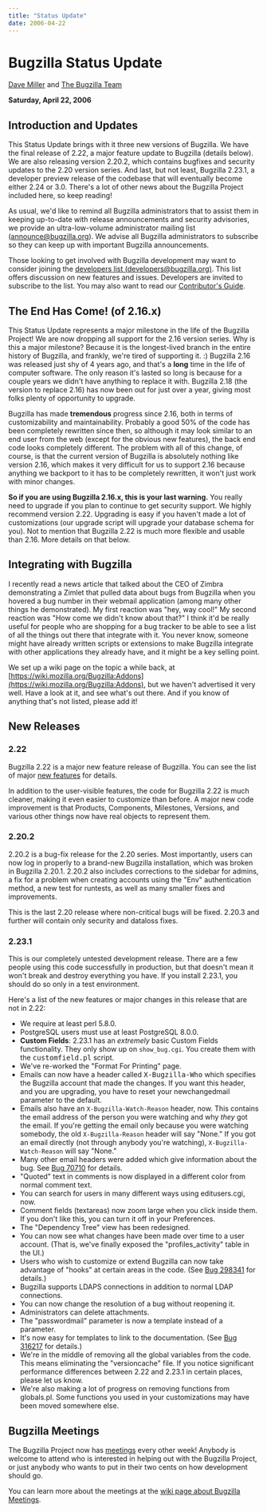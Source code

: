 ```yaml
---
title: "Status Update"
date: 2006-04-22
---
```

# Bugzilla Status Update

[Dave Miller](http://www.justdave.net/dave/) and [The Bugzilla Team](https://www.bugzilla.org/developers/profiles.html)

**Saturday, April 22, 2006**

## Introduction and Updates

This Status Update brings with it three new versions of Bugzilla. We have the final release of 2.22, a major feature update to Bugzilla (details below). We are also releasing version 2.20.2, which contains bugfixes and security updates to the 2.20 version series. And last, but not least, Bugzilla 2.23.1, a developer preview release of the codebase that will eventually become either 2.24 or 3.0\. There's a lot of other news about the Bugzilla Project included here, so keep reading!

As usual, we'd like to remind all Bugzilla administrators that to assist them in keeping up-to-date with release announcements and security advisories, we provide an ultra-low-volume administrator mailing list ([announce@bugzilla.org](https://lists.bugzilla.org/cgi-bin/mj_wwwusr?func=lists-full-long&extra=announce)). We advise all Bugzilla administrators to subscribe so they can keep up with important Bugzilla announcements.

Those looking to get involved with Bugzilla development may want to consider joining the [developers list (developers@bugzilla.org)](https://lists.bugzilla.org/cgi-bin/mj_wwwusr?func=lists-long-full&extra=developers). This list offers discussion on new features and issues. Developers are invited to subscribe to the list. You may also want to read our [Contributor's Guide](https://www.bugzilla.org/docs/contributor.html).

## The End Has Come! (of 2.16.x)

This Status Update represents a major milestone in the life of the Bugzilla Project! We are now dropping all support for the 2.16 version series. Why is this a major milestone? Because it is the longest-lived branch in the entire history of Bugzilla, and frankly, we're tired of supporting it. :) Bugzilla 2.16 was released just shy of 4 years ago, and that's a **long** time in the life of computer software. The only reason it's lasted so long is because for a couple years we didn't have anything to replace it with. Bugzilla 2.18 (the version to replace 2.16) has now been out for just over a year, giving most folks plenty of opportunity to upgrade.

Bugzilla has made **tremendous** progress since 2.16, both in terms of customizability and maintainability. Probably a good 50% of the code has been completely rewritten since then, so although it may look similar to an end user from the web (except for the obvious new features), the back end code looks completely different. The problem with all of this change, of course, is that the current version of Bugzilla is absolutely nothing like version 2.16, which makes it very difficult for us to support 2.16 because anything we backport to it has to be completely rewritten, it won't just work with minor changes.

**So if you are using Bugzilla 2.16.x, this is your last warning.** You really need to upgrade if you plan to continue to get security support. We highly recommend version 2.22\. Upgrading is easy if you haven't made a lot of customizations (our upgrade script will upgrade your database schema for you). Not to mention that Bugzilla 2.22 is much more flexible and usable than 2.16. More details on that below.

## Integrating with Bugzilla

I recently read a news article that talked about the CEO of Zimbra demonstrating a Zimlet that pulled data about bugs from Bugzilla when you hovered a bug number in their webmail application (among many other things he demonstrated). My first reaction was "hey, way cool!" My second reaction was "How come we didn't know about that?" I think it'd be really useful for people who are shopping for a bug tracker to be able to see a list of all the things out there that integrate with it. You never know, someone might have already written scripts or extensions to make Bugzilla integrate with other applications they already have, and it might be a key selling point.

We set up a wiki page on the topic a while back, at [https://wiki.mozilla.org/Bugzilla:Addons](https://wiki.mozilla.org/Bugzilla:Addons), but we haven't advertised it very well. Have a look at it, and see what's out there. And if you know of anything that's not listed, please add it!

## New Releases

### 2.22

Bugzilla 2.22 is a major new feature release of Bugzilla. You can see the list of major [new features](../releases/2.22/new-features.html) for details.

In addition to the user-visible features, the code for Bugzilla 2.22 is much cleaner, making it even easier to customize than before. A major new code improvement is that Products, Components, Milestones, Versions, and various other things now have real objects to represent them.

### 2.20.2

2.20.2 is a bug-fix release for the 2.20 series. Most importantly, users can now log in properly to a brand-new Bugzilla installation, which was broken in Bugzilla 2.20.1\. 2.20.2 also includes corrections to the sidebar for admins, a fix for a problem when creating accounts using the "Env" authentication method, a new test for runtests, as well as many smaller fixes and improvements.

This is the last 2.20 release where non-critical bugs will be fixed. 2.20.3 and further will contain only security and dataloss fixes.

### 2.23.1

This is our completely untested development release. There are a few people using this code successfully in production, but that doesn't mean it won't break and destroy everything you have. If you install 2.23.1, you should do so only in a test environment.

Here's a list of the new features or major changes in this release that are not in 2.22:

*   We require at least perl 5.8.0.
*   PostgreSQL users must use at least PostgreSQL 8.0.0.
*   **Custom Fields**: 2.23.1 has an _extremely_ basic Custom Fields functionality. They only show up on `show_bug.cgi`. You create them with the <kbd>customfield.pl</kbd> script.
*   We've re-worked the "Format For Printing" page.
*   Emails can now have a header called <kbd>X-Bugzilla-Who</kbd> which specifies the Bugzilla account that made the changes. If you want this header, and you are upgrading, you have to reset your newchangedmail parameter to the default.
*   Emails also have an `X-Bugzilla-Watch-Reason` header, now. This contains the email address of the person you were watching and why _they_ got the email. If you're getting the email only because you were watching somebody, the old `X-Bugzilla-Reason` header will say "None." If you got an email directly (not through anybody you're watching), `X-Bugzilla-Watch-Reason` will say "None."
*   Many other email headers were added which give information about the bug. See [Bug 70710](https://bugzilla.mozilla.org/show_bug.cgi?id=70710) for details.
*   "Quoted" text in comments is now displayed in a different color from normal comment text.
*   You can search for users in many different ways using editusers.cgi, now.
*   Comment fields (textareas) now zoom large when you click inside them. If you don't like this, you can turn it off in your Preferences.
*   The "Dependency Tree" view has been redesigned.
*   You can now see what changes have been made over time to a user account. (That is, we've finally exposed the "profiles_activity" table in the UI.)
*   Users who wish to customize or extend Bugzilla can now take advantage of "hooks" at certain areas in the code. (See [Bug 298341](https://bugzilla.mozilla.org/show_bug.cgi?id=298341) for details.)
*   Bugzilla supports LDAPS connections in addition to normal LDAP connections.
*   You can now change the resolution of a bug without reopening it.
*   Administrators can delete attachments.
*   The "passwordmail" parameter is now a template instead of a parameter.
*   It's now easy for templates to link to the documentation. (See [Bug 316217](https://bugzilla.mozilla.org/show_bug.cgi?id=316127) for details.)
*   We're in the middle of removing all the global variables from the code. This means eliminating the "versioncache" file. If you notice significant performance differences between 2.22 and 2.23.1 in certain places, please let us know.
*   We're also making a lot of progress on removing functions from globals.pl. Some functions you used in your customizations may have been moved somewhere else.

## Bugzilla Meetings

The Bugzilla Project now has [meetings](https://wiki.mozilla.org/Bugzilla:Meetings) every other week! Anybody is welcome to attend who is interested in helping out with the Bugzilla Project, or just anybody who wants to put in their two cents on how development should go.

You can learn more about the meetings at the [wiki page about Bugzilla Meetings](https://wiki.mozilla.org/Bugzilla:Meetings).
